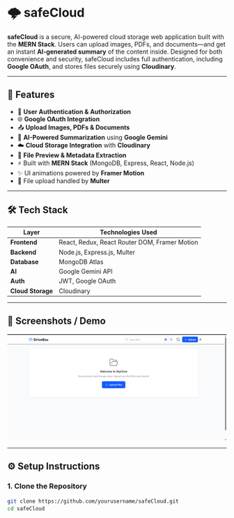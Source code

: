 # 🌩️ safeCloud

**safeCloud** is a secure, AI-powered cloud storage web application built with the **MERN Stack**. Users can upload images, PDFs, and documents—and get an instant **AI-generated summary** of the content inside. Designed for both convenience and security, safeCloud includes full authentication, including **Google OAuth**, and stores files securely using **Cloudinary**.

---

## 🚀 Features

- 🔐 **User Authentication & Authorization**
- 🌐 **Google OAuth Integration**
- 📤 **Upload Images, PDFs & Documents**
- 🤖 **AI-Powered Summarization** using **Google Gemini**
- ☁️ **Cloud Storage Integration** with **Cloudinary**
- 🧾 **File Preview & Metadata Extraction**
- ⚡ Built with **MERN Stack** (MongoDB, Express, React, Node.js)
- ✨ UI animations powered by **Framer Motion**
- 📁 File upload handled by **Multer**

---

## 🛠️ Tech Stack

| Layer      | Technologies Used |
|------------|-------------------|
| **Frontend** | React, Redux, React Router DOM, Framer Motion |
| **Backend**  | Node.js, Express.js, Multer |
| **Database** | MongoDB Atlas |
| **AI**        | Google Gemini API |
| **Auth**     | JWT, Google OAuth |
| **Cloud Storage** | Cloudinary |

---

## 📸 Screenshots / Demo
![HOME SCREENSHOT](./frontend/assets/drive-box.png)

---

## ⚙️ Setup Instructions

### 1. Clone the Repository

```bash
git clone https://github.com/yourusername/safeCloud.git
cd safeCloud
